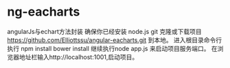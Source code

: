 # ng-eacharts
angularJs与echart方法封装
确保你已经安装
node.js
git
克隆或下载项目 https://github.com/Elliottssu/angular-eacharts.git 到本地。
进入根目录命令行执行
npm install
bower install
继续执行node app.js 来启动项目服务端口。
在浏览器地址栏输入http://localhost:1001,启动项目。
